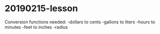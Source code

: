 # 20190215-lesson

Conversion functions needed:
-dollars to cents
-gallons to liters
-hours to minutes
-feet to inches
-radius

